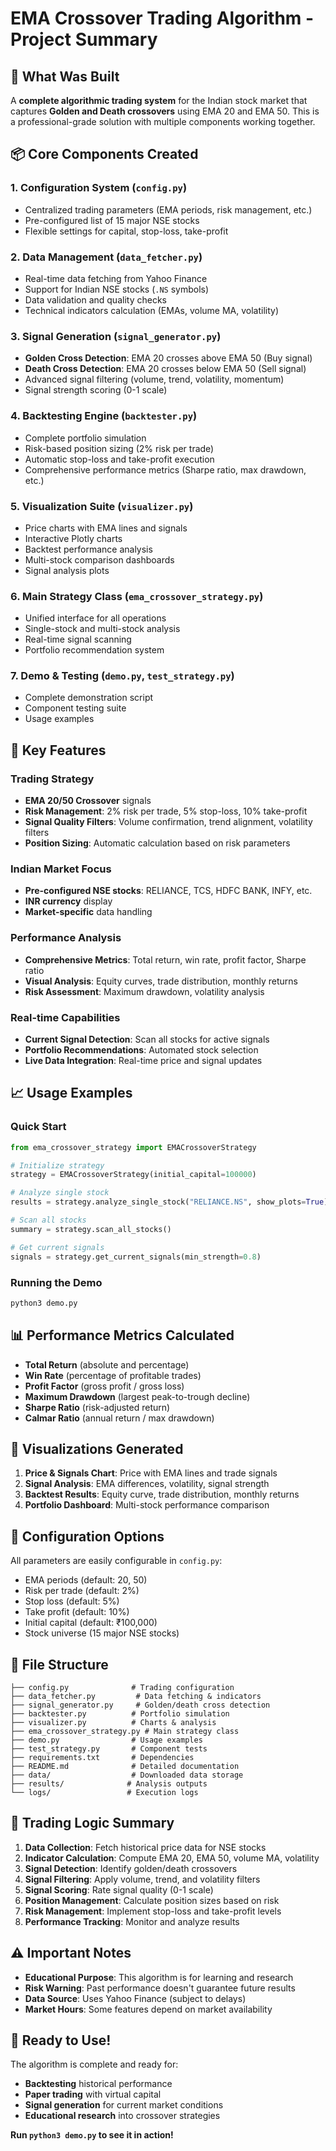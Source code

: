# EMA Crossover Trading Algorithm - Project Summary

## 🎯 What Was Built

A **complete algorithmic trading system** for the Indian stock market that captures **Golden and Death crossovers** using EMA 20 and EMA 50. This is a professional-grade solution with multiple components working together.

## 📦 Core Components Created

### 1. **Configuration System** (`config.py`)
- Centralized trading parameters (EMA periods, risk management, etc.)
- Pre-configured list of 15 major NSE stocks
- Flexible settings for capital, stop-loss, take-profit

### 2. **Data Management** (`data_fetcher.py`)
- Real-time data fetching from Yahoo Finance
- Support for Indian NSE stocks (`.NS` symbols)
- Data validation and quality checks
- Technical indicators calculation (EMAs, volume MA, volatility)

### 3. **Signal Generation** (`signal_generator.py`)
- **Golden Cross Detection**: EMA 20 crosses above EMA 50 (Buy signal)
- **Death Cross Detection**: EMA 20 crosses below EMA 50 (Sell signal)
- Advanced signal filtering (volume, trend, volatility, momentum)
- Signal strength scoring (0-1 scale)

### 4. **Backtesting Engine** (`backtester.py`)
- Complete portfolio simulation
- Risk-based position sizing (2% risk per trade)
- Automatic stop-loss and take-profit execution
- Comprehensive performance metrics (Sharpe ratio, max drawdown, etc.)

### 5. **Visualization Suite** (`visualizer.py`)
- Price charts with EMA lines and signals
- Interactive Plotly charts
- Backtest performance analysis
- Multi-stock comparison dashboards
- Signal analysis plots

### 6. **Main Strategy Class** (`ema_crossover_strategy.py`)
- Unified interface for all operations
- Single-stock and multi-stock analysis
- Real-time signal scanning
- Portfolio recommendation system

### 7. **Demo & Testing** (`demo.py`, `test_strategy.py`)
- Complete demonstration script
- Component testing suite
- Usage examples

## 🚀 Key Features

### Trading Strategy
- **EMA 20/50 Crossover** signals
- **Risk Management**: 2% risk per trade, 5% stop-loss, 10% take-profit
- **Signal Quality Filters**: Volume confirmation, trend alignment, volatility filters
- **Position Sizing**: Automatic calculation based on risk parameters

### Indian Market Focus
- **Pre-configured NSE stocks**: RELIANCE, TCS, HDFC BANK, INFY, etc.
- **INR currency** display
- **Market-specific** data handling

### Performance Analysis
- **Comprehensive Metrics**: Total return, win rate, profit factor, Sharpe ratio
- **Visual Analysis**: Equity curves, trade distribution, monthly returns
- **Risk Assessment**: Maximum drawdown, volatility analysis

### Real-time Capabilities
- **Current Signal Detection**: Scan all stocks for active signals
- **Portfolio Recommendations**: Automated stock selection
- **Live Data Integration**: Real-time price and signal updates

## 📈 Usage Examples

### Quick Start
```python
from ema_crossover_strategy import EMACrossoverStrategy

# Initialize strategy
strategy = EMACrossoverStrategy(initial_capital=100000)

# Analyze single stock
results = strategy.analyze_single_stock("RELIANCE.NS", show_plots=True)

# Scan all stocks
summary = strategy.scan_all_stocks()

# Get current signals
signals = strategy.get_current_signals(min_strength=0.8)
```

### Running the Demo
```bash
python3 demo.py
```

## 📊 Performance Metrics Calculated

- **Total Return** (absolute and percentage)
- **Win Rate** (percentage of profitable trades)
- **Profit Factor** (gross profit / gross loss)
- **Maximum Drawdown** (largest peak-to-trough decline)
- **Sharpe Ratio** (risk-adjusted return)
- **Calmar Ratio** (annual return / max drawdown)

## 🎨 Visualizations Generated

1. **Price & Signals Chart**: Price with EMA lines and trade signals
2. **Signal Analysis**: EMA differences, volatility, signal strength
3. **Backtest Results**: Equity curve, trade distribution, monthly returns
4. **Portfolio Dashboard**: Multi-stock performance comparison

## 🔧 Configuration Options

All parameters are easily configurable in `config.py`:
- EMA periods (default: 20, 50)
- Risk per trade (default: 2%)
- Stop loss (default: 5%)
- Take profit (default: 10%)
- Initial capital (default: ₹100,000)
- Stock universe (15 major NSE stocks)

## 📁 File Structure
```
├── config.py              # Trading configuration
├── data_fetcher.py         # Data fetching & indicators
├── signal_generator.py     # Golden/death cross detection
├── backtester.py          # Portfolio simulation
├── visualizer.py          # Charts & analysis
├── ema_crossover_strategy.py # Main strategy class
├── demo.py                # Usage examples
├── test_strategy.py       # Component tests
├── requirements.txt       # Dependencies
├── README.md              # Detailed documentation
├── data/                  # Downloaded data storage
├── results/              # Analysis outputs
└── logs/                 # Execution logs
```

## 🎯 Trading Logic Summary

1. **Data Collection**: Fetch historical price data for NSE stocks
2. **Indicator Calculation**: Compute EMA 20, EMA 50, volume MA, volatility
3. **Signal Detection**: Identify golden/death crossovers
4. **Signal Filtering**: Apply volume, trend, and volatility filters
5. **Signal Scoring**: Rate signal quality (0-1 scale)
6. **Position Management**: Calculate position sizes based on risk
7. **Risk Management**: Implement stop-loss and take-profit levels
8. **Performance Tracking**: Monitor and analyze results

## ⚠️ Important Notes

- **Educational Purpose**: This algorithm is for learning and research
- **Risk Warning**: Past performance doesn't guarantee future results
- **Data Source**: Uses Yahoo Finance (subject to delays)
- **Market Hours**: Some features depend on market availability

## 🚀 Ready to Use!

The algorithm is complete and ready for:
- **Backtesting** historical performance
- **Paper trading** with virtual capital
- **Signal generation** for current market conditions
- **Educational research** into crossover strategies

**Run `python3 demo.py` to see it in action!**